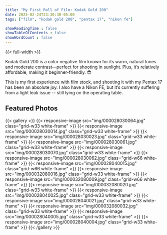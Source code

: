 ```yaml
---
title: "My First Roll of Film: Kodak Gold 200"
date: 2025-02-24T23:30:30-05:00
tags: ["film", "kodak gold 200", "pentax 17", "nikon fe"]

showReadingTime : false
showTableOfContents : false
showWordCount : false
---
```


{{< full-width >}}

Kodak Gold 200 is a color negative film known for its warm, natural tones and moderate contrast—perfect for shooting in sunlight. Plus, it’s relatively affordable, making it beginner-friendly. 😎

This is my first experience with film stock, and shooting it with my Pentax 17 has been an absolute joy. I also have a Nikon FE, but it’s currently suffering from a light leak issue -- still lying on the operating table.

## Featured Photos

{{< gallery >}}
  {{< responsive-image src="img/000028030064.jpg" class="grid-w33 white-frame" >}}
  {{< responsive-image src="img/000028030014.jpg" class="grid-w33 white-frame" >}}
  {{< responsive-image src="img/000028030023.jpg" class="grid-w33 white-frame" >}}
  {{< responsive-image src="img/000028030061.jpg" class="grid-w33 white-frame" >}}
  {{< responsive-image src="img/000028030070.jpg" class="grid-w33 white-frame" >}}
  {{< responsive-image src="img/000028030062.jpg" class="grid-w66 white-frame" >}}
  {{< responsive-image src="img/000028040015.jpg" class="grid-w66 white-frame" >}}
  {{< responsive-image src="img/000032080016.jpg" class="grid-w33 white-frame" >}}
  {{< responsive-image src="img/000032080009.jpg" class="grid-w66 white-frame" >}}
  {{< responsive-image src="img/000032080020.jpg" class="grid-w33 white-frame" >}}
  {{< responsive-image src="img/000028040025.jpg" class="grid-w33 white-frame" >}}
  {{< responsive-image src="img/000028040021.jpg" class="grid-w33 white-frame" >}}
  {{< responsive-image src="img/000032080032.jpg" class="grid-w33 white-frame" >}}
  {{< responsive-image src="img/000028040005.jpg" class="grid-w33 white-frame" >}}
  {{< responsive-image src="img/000028040004.jpg" class="grid-w33 white-frame" >}}
{{< /gallery >}}
